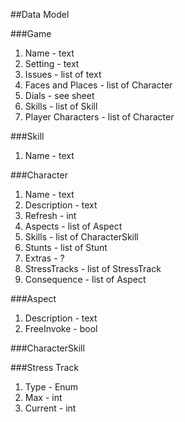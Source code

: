 ##Data Model

###Game
1. Name - text
2. Setting - text
3. Issues - list of text
4. Faces and Places - list of Character
5. Dials - see sheet
6. Skills - list of Skill
7. Player Characters - list of Character

###Skill
1. Name - text

###Character
1. Name - text
2. Description - text
3. Refresh - int
4. Aspects - list of Aspect
5. Skills - list of CharacterSkill
6. Stunts - list of Stunt
7. Extras - ?
8. StressTracks - list of StressTrack
9. Consequence - list of Aspect

###Aspect
1. Description - text
2. FreeInvoke - bool


###CharacterSkill

###Stress Track
1. Type - Enum
2. Max - int
3. Current - int
